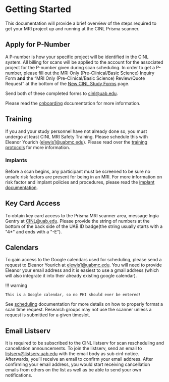 # Getting Started

This documentation will provide a brief overview of the steps required to get your MRI project up and running at the CINL Prisma scanner.

## Apply for P-Number

A P-number is how your specific project will be identified in the CINL system. All billing for scans will be applied to the account for the associated project for the P-number given during scan scheduling. In order to get a P-number, please fill out the MRI Only (Pre-Clinical/Basic Science) Inquiry Form **and** the “MRI Only (Pre-Clinical/Basic Science) Review/Quote Request” at the bottom of the [New CINL Study Forms](https://redcap.dom.uab.edu/surveys/?s=PJPANNA439) page.

Send both of these completed forms to cinl@uab.edu.

Please read the [onboarding](onboarding.md) documentation for more information.

## Training

If you and your study personnel have not already done so, you must undergo at least CINL MRI Safety Training. Please schedule this with Eleanor Yourich (elewis1@uabmc.edu). Please read over the [training protocols](training.md) for more information.

### Implants

Before a scan begins, any participant must be screened to be sure no unsafe risk factors are present for being in an MRI. For more information on risk factor and implant policies and procedures, please read the [implant documentation](implants.md).

## Key Card Access

To obtain key card access to the Prisma MRI scanner area, message Ingia Gentry at CINL@uab.edu. Please provide the string of numbers at the bottom of the back side of the UAB ID badge(the string usually starts with a "4*" and ends with a "-E”).

## Calendars

To gain access to the Google calendars used for scheduling, please send a request to Eleanor Yourich at elewis1@uabmc.edu. You will need to provide Eleanor your email address and it is easiest to use a gmail address (which will also integrate it into their already existing google calendar).

!!! warning

    This is a Google calendar, so no PHI should ever be entered!

See [scheduling](scheduling.md) documentation for more details on how to properly format a scan time request. Research groups may not use the scanner unless a request is submitted for a given timeslot.

## Email Listserv

It is required to be subscribed to the CINL listserv for scan rescheduling and cancellation announcements. To join the listserv, send an email to listserv@listserv.uab.edu with the email body as sub cinl-notice. Afterwards, you’ll receive an email to confirm your email address. After confirming your email address, you would start receiving cancellation emails from others on the list as well as be able to send your own notifications.
